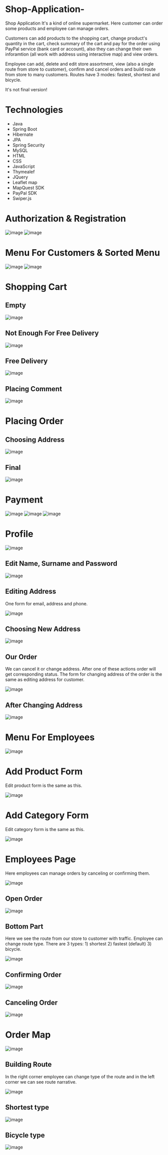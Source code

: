 # Shop-Application-
Shop Application It's a kind of online supermarket. 
Here customer can order some products and employee can manage orders.

Customers can add products to the shopping cart, change product's quantity in the cart, check summary of the cart and pay for the order using PayPal service (bank card or account), 
also they can change their own inforamtion (all work with address using interactive map) and view orders.

Employee can add, delete and edit store assortment, view (also a single route from store to customer), confirm and cancel orders and build route from store to many customers. 
Routes have 3 modes: fastest, shortest and bicycle.

It's not final version!
# Technologies 
  - Java
  - Spring Boot
  - Hibernate
  - JPA
  - Spring Security
  - MySQL
  - HTML
  - CSS
  - JavaScript
  - Thymealef
  - JQuery
  - Leaflet map
  - MapQuest SDK
  - PayPal SDK
  - Swiper.js
# Authorization & Registration
![image](https://github.com/RomanMenzheres/Shop-Application-/assets/118287818/eb7a88e9-b741-4c44-a74a-0e5cbbcd3963)
![image](https://github.com/RomanMenzheres/Shop-Application-/assets/118287818/fc2fc4a7-5fb9-465f-b8e6-0912c8733062)

# Menu For Customers & Sorted Menu
![image](https://github.com/RomanMenzheres/Shop-Application-/assets/118287818/4cb76721-d2dd-4dd3-a3f4-100fd3920528)
![image](https://github.com/RomanMenzheres/Shop-Application-/assets/118287818/9740cf50-4d40-4990-bb0a-78a835b1d88a)

# Shopping Cart
## Empty
![image](https://github.com/RomanMenzheres/Shop-Application-/assets/118287818/9666cd48-498f-43d3-b0df-3ce181844ebf)
## Not Enough For Free Delivery
![image](https://github.com/RomanMenzheres/Shop-Application-/assets/118287818/8cae93a6-e76b-491b-a971-4db9e1323799)
## Free Delivery
![image](https://github.com/RomanMenzheres/Shop-Application-/assets/118287818/c65850c7-cbcc-4f80-9d51-0de51cdebdfc)
## Placing Comment
![image](https://github.com/RomanMenzheres/Shop-Application-/assets/118287818/31b05b62-718e-4baa-8e41-595e8fb6b651)

# Placing Order
## Choosing Address
![image](https://github.com/RomanMenzheres/Shop-Application-/assets/118287818/465bdd7e-9639-4e36-80e3-a75ae0c68c01)
## Final
![image](https://github.com/RomanMenzheres/Shop-Application-/assets/118287818/96ad54ef-e2dd-48a4-a322-7d402b2bfd47)

# Payment
![image](https://github.com/RomanMenzheres/Shop-Application-/assets/118287818/80c3785b-6218-468f-a278-e228589555c1)
![image](https://github.com/RomanMenzheres/Shop-Application-/assets/118287818/6695ddba-50d6-45a2-989e-e9b6583dc34f)
![image](https://github.com/RomanMenzheres/Shop-Application-/assets/118287818/e1a4be7c-f6bc-4dbd-b83b-8cffe019ed74)

# Profile
![image](https://github.com/RomanMenzheres/Shop-Application-/assets/118287818/41d03e5b-b6f2-48e7-886b-76cfd657177b)
## Edit Name, Surname and Password
![image](https://github.com/RomanMenzheres/Shop-Application-/assets/118287818/b83a31ff-e53c-4ee4-baa9-4c0ac66a6e3a)
## Editing Address
One form for email, address and phone.

![image](https://github.com/RomanMenzheres/Shop-Application-/assets/118287818/19493443-58ef-41ec-b310-0a067e421958)
## Choosing New Address
![image](https://github.com/RomanMenzheres/Shop-Application-/assets/118287818/472e574a-3d0e-4363-b277-49b8ba2d6165)
## Our Order
We can cancel it or change address. After one of these actions order will get corresponding status. 
The form for changing address of the order is the same as editing address for customer.

![image](https://github.com/RomanMenzheres/Shop-Application-/assets/118287818/25a3246b-0742-4c11-a805-5eb5fc5ff51b)
## After Changing Address
![image](https://github.com/RomanMenzheres/Shop-Application-/assets/118287818/6bee553d-84d4-4bf2-9d55-5af55d94f636)

# Menu For Employees
![image](https://github.com/RomanMenzheres/Shop-Application-/assets/118287818/b266ca52-773e-47c0-89c1-1f04803fc7e2)

# Add Product Form
Edit product form is the same as this.

![image](https://github.com/RomanMenzheres/Shop-Application-/assets/118287818/c9b240b9-e4f5-4039-9260-f3a2eddd16dc)

# Add Category Form
Edit category form is the same as this.

![image](https://github.com/RomanMenzheres/Shop-Application-/assets/118287818/ca6b10fa-6522-42b8-9010-71e4646cc12e)

# Employees Page
Here employees can manage orders by canceling or confirming them.

![image](https://github.com/RomanMenzheres/Shop-Application-/assets/118287818/78cd65d3-66ac-45fa-8ea0-159d769bc8b7)
## Open Order
![image](https://github.com/RomanMenzheres/Shop-Application-/assets/118287818/ecba8fc1-a643-4aa9-9aea-62d0201b4d19)
## Bottom Part
Here we see the route from our store to customer with traffic. Employee can change route type. There are 3 types: 1) shortest 2) fastest (default) 3) bicycle. 

![image](https://github.com/RomanMenzheres/Shop-Application-/assets/118287818/8d71fe1f-e54f-4821-9bbc-499031076f74)
## Confirming Order
![image](https://github.com/RomanMenzheres/Shop-Application-/assets/118287818/36fa2960-a3c4-4615-8694-f5a77b416542)
## Canceling Order
![image](https://github.com/RomanMenzheres/Shop-Application-/assets/118287818/cd319685-9691-464e-b06d-7eaa9b2b847e)

# Order Map
![image](https://github.com/RomanMenzheres/Shop-Application-/assets/118287818/36f12edf-e9e6-4f58-ae02-139f885ae39e)
## Building Route
In the right corner employee can change type of the route and in the left corner we can see route narrative.

![image](https://github.com/RomanMenzheres/Shop-Application-/assets/118287818/37d07f93-933b-4934-99ed-d990c72756b5)
## Shortest type
![image](https://github.com/RomanMenzheres/Shop-Application-/assets/118287818/c1d17c59-a95e-459d-b2cc-ade787e78d65)
## Bicycle type 
![image](https://github.com/RomanMenzheres/Shop-Application-/assets/118287818/2d1aba84-2051-42d9-8b63-2086482a0948)
